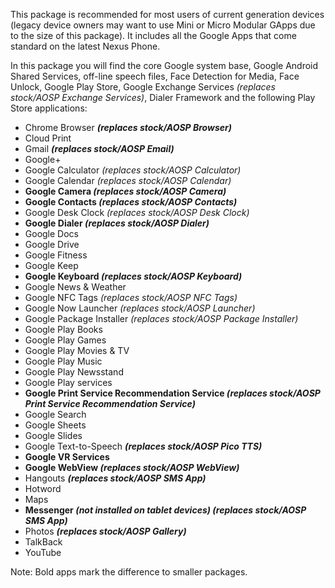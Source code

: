This package is recommended for most users of current generation devices (legacy device owners may want to use Mini or Micro Modular GApps due to the size of this package). It includes all the Google Apps that come standard on the latest Nexus Phone.

In this package you will find the core Google system base, Google Android Shared Services, off-line speech files, Face Detection for Media, Face Unlock, Google Play Store, Google Exchange Services _(replaces stock/AOSP Exchange Services)_, Dialer Framework and the following Play Store applications:

* Chrome Browser **_(replaces stock/AOSP Browser)_**
* Cloud Print
* Gmail **_(replaces stock/AOSP Email)_**
* Google+
* Google Calculator _(replaces stock/AOSP Calculator)_
* Google Calendar _(replaces stock/AOSP Calendar)_
* **Google Camera _(replaces stock/AOSP Camera)_**
* **Google Contacts _(replaces stock/AOSP Contacts)_**
* Google Desk Clock _(replaces stock/AOSP Desk Clock)_
* **Google Dialer _(replaces stock/AOSP Dialer)_**
* Google Docs
* Google Drive
* Google Fitness
* Google Keep
* **Google Keyboard _(replaces stock/AOSP Keyboard)_**
* Google News & Weather
* Google NFC Tags _(replaces stock/AOSP NFC Tags)_
* Google Now Launcher _(replaces stock/AOSP Launcher)_
* Google Package Installer _(replaces stock/AOSP Package Installer)_
* Google Play Books
* Google Play Games
* Google Play Movies & TV
* Google Play Music
* Google Play Newsstand
* Google Play services
* **Google Print Service Recommendation Service _(replaces stock/AOSP Print Service Recommendation Service)_**
* Google Search
* Google Sheets
* Google Slides
* Google Text-to-Speech **_(replaces stock/AOSP Pico TTS)_**
* **Google VR Services**
* **Google WebView _(replaces stock/AOSP WebView)_**
* Hangouts **_(replaces stock/AOSP SMS App)_**
* Hotword
* Maps
* **Messenger _(not installed on tablet devices) (replaces stock/AOSP SMS App)_**
* Photos **_(replaces stock/AOSP Gallery)_**
* TalkBack
* YouTube

Note: Bold apps mark the difference to smaller packages.